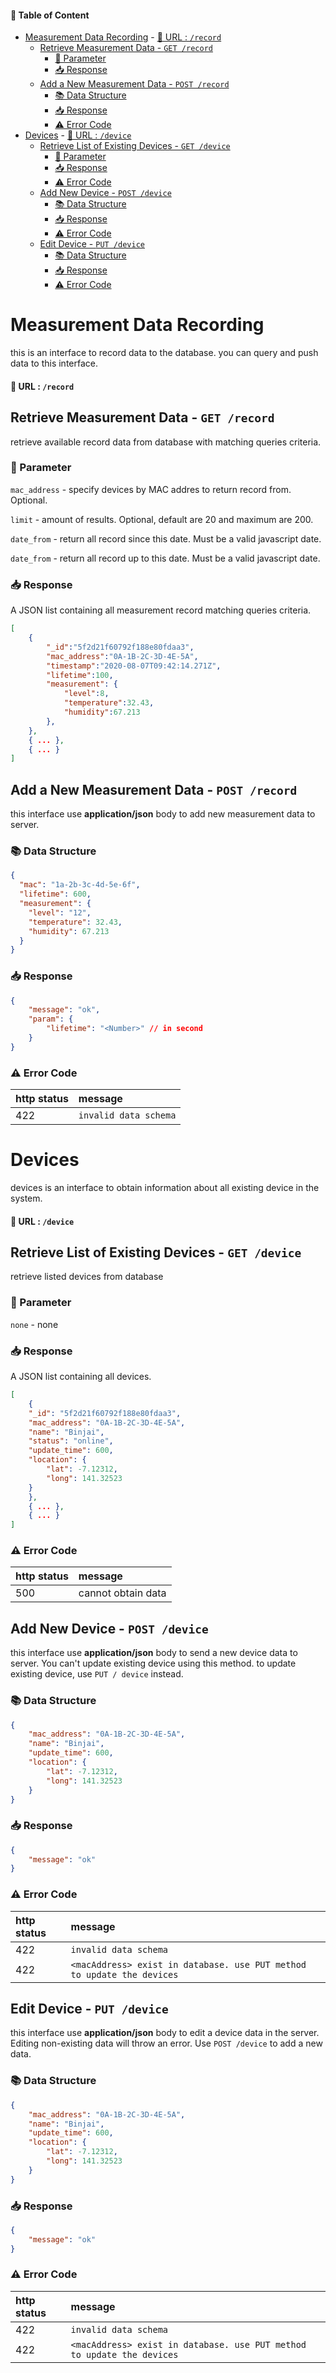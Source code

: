 #### 📑 Table of Content

- [Measurement Data Recording](#measurement-data-recording)
			- [🔗 URL :  `/record`](#-url--record)
	- [Retrieve Measurement Data - `GET /record`](#retrieve-measurement-data---get-record)
		- [🔎 Parameter](#-parameter)
		- [📥 Response](#-response)
	- [Add a New Measurement Data - `POST /record`](#add-a-new-measurement-data---post-record)
		- [📚 Data Structure](#-data-structure)
		- [📥 Response](#-response-1)
		- [⚠ Error Code](#-error-code)
- [Devices](#devices)
			- [🔗 URL :  `/device`](#-url--device)
	- [Retrieve List of Existing Devices - `GET /device`](#retrieve-list-of-existing-devices---get-device)
		- [🔎 Parameter](#-parameter-1)
		- [📥 Response](#-response-2)
		- [⚠ Error Code](#-error-code-1)
	- [Add New Device - `POST /device`](#add-new-device---post-device)
		- [📚 Data Structure](#-data-structure-1)
		- [📥 Response](#-response-3)
		- [⚠ Error Code](#-error-code-2)
	- [Edit Device - `PUT /device`](#edit-device---put-device)
		- [📚 Data Structure](#-data-structure-2)
		- [📥 Response](#-response-4)
		- [⚠ Error Code](#-error-code-3)

# Measurement Data Recording 

this is an interface to record data to the database. you can query and push data to this interface.

#### 🔗 URL :  `/record`


## Retrieve Measurement Data - `GET /record`

retrieve available record data from database with matching queries criteria.

### 🔎 Parameter

`mac_address` - specify devices by MAC addres to return record from. Optional.

`limit` - amount of results. Optional, default are 20 and maximum are 200.

`date_from` - return all record since this date. Must be a valid javascript date.

`date_from` - return all record up to this date. Must be a valid javascript date.

### 📥 Response

A JSON list containing all measurement record matching queries criteria.

```json
[
	{
		"_id":"5f2d21f60792f188e80fdaa3",
		"mac_address":"0A-1B-2C-3D-4E-5A",
		"timestamp":"2020-08-07T09:42:14.271Z",
		"lifetime":100,
		"measurement": {
			"level":8,
			"temperature":32.43,
			"humidity":67.213
		},
	},
	{ ... },
	{ ... }
]
```

## Add a New Measurement Data - `POST /record`

this interface use **application/json** body to add new measurement data to server.

### 📚 Data Structure

```json
{
  "mac": "1a-2b-3c-4d-5e-6f",
  "lifetime": 600,
  "measurement": {
    "level": "12",
    "temperature": 32.43,
    "humidity": 67.213
  }
}
```

### 📥 Response
```json
{
	"message": "ok", 
	"param": {
		"lifetime": "<Number>" // in second
	}
}
```

### ⚠ Error Code
| http status | message               |
| :---------- | :-------------------- |
| 422         | `invalid data schema` |






# Devices
devices is an interface to obtain information about all existing device in the system.

#### 🔗 URL :  `/device`



## Retrieve List of Existing Devices - `GET /device`
retrieve listed devices from database

### 🔎 Parameter
`none` - none

### 📥 Response
A JSON list containing all devices.
```json
[
	{
  	"_id": "5f2d21f60792f188e80fdaa3",
  	"mac_address": "0A-1B-2C-3D-4E-5A",
  	"name": "Binjai",
  	"status": "online",
  	"update_time": 600,
  	"location": {
  		"lat": -7.12312,
  		"long": 141.32523
  	}
	},
	{ ... },
	{ ... }
]
```

### ⚠ Error Code
| http status | message            |
| :---------- | :----------------- |
| 500         | cannot obtain data |



## Add New Device - `POST /device`
this interface use **application/json** body to send a new device data to server. You can't update existing device using this method. to update existing device, use `PUT / device` instead.

### 📚 Data Structure
```json
{
	"mac_address": "0A-1B-2C-3D-4E-5A",
	"name": "Binjai",
	"update_time": 600,
	"location": {
		"lat": -7.12312,
		"long": 141.32523
	}
}
```

### 📥 Response
```json
{
	"message": "ok"
}
```

### ⚠ Error Code
| http status | message  |
| :---------- | :------------------|
| 422         | `invalid data schema`
| 422         | `<macAddress> exist in database. use PUT method to update the devices` 



## Edit Device - `PUT /device`
this interface use **application/json** body to edit a device data in the server. Editing non-existing data will throw an error. Use `POST /device` to add a new data. 

### 📚 Data Structure
```json
{
	"mac_address": "0A-1B-2C-3D-4E-5A",
	"name": "Binjai",
	"update_time": 600,
	"location": {
		"lat": -7.12312,
		"long": 141.32523
	}
}
```

### 📥 Response
```json
{
	"message": "ok"
}
```

### ⚠ Error Code
| http status | message  |
| :---------- | :------------------|
| 422         | `invalid data schema`
| 422         | `<macAddress> exist in database. use PUT method to update the devices` 